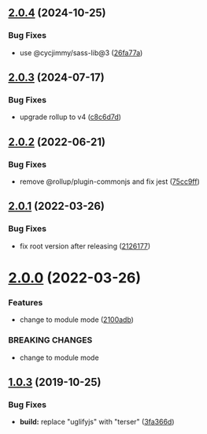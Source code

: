 ## [2.0.4](https://github.com/cycjimmy/simulate-chatting/compare/v2.0.3...v2.0.4) (2024-10-25)


### Bug Fixes

* use @cycjimmy/sass-lib@3 ([26fa77a](https://github.com/cycjimmy/simulate-chatting/commit/26fa77a571afe23893553e159edd78fc09fef065))

## [2.0.3](https://github.com/cycjimmy/simulate-chatting/compare/v2.0.2...v2.0.3) (2024-07-17)


### Bug Fixes

* upgrade rollup to v4 ([c8c6d7d](https://github.com/cycjimmy/simulate-chatting/commit/c8c6d7d2f92b6add6d0c453bf43e881f222e3914))

## [2.0.2](https://github.com/cycjimmy/simulate-chatting/compare/v2.0.1...v2.0.2) (2022-06-21)


### Bug Fixes

* remove @rollup/plugin-commonjs and fix jest ([75cc9ff](https://github.com/cycjimmy/simulate-chatting/commit/75cc9ffd0b0f53cc9585c278746eb9ecf54f3145))

## [2.0.1](https://github.com/cycjimmy/simulate-chatting/compare/v2.0.0...v2.0.1) (2022-03-26)


### Bug Fixes

* fix root version after releasing ([2126177](https://github.com/cycjimmy/simulate-chatting/commit/2126177f1256e31eae511362dc20f6027e312c0c))

# [2.0.0](https://github.com/cycjimmy/simulate-chatting/compare/v1.0.3...v2.0.0) (2022-03-26)


### Features

* change to module mode ([2100adb](https://github.com/cycjimmy/simulate-chatting/commit/2100adb6837c628f78d3d756e86d74ccbece24c2))


### BREAKING CHANGES

* change to module mode

## [1.0.3](https://github.com/cycjimmy/simulate-chatting/compare/v1.0.2...v1.0.3) (2019-10-25)


### Bug Fixes

* **build:** replace "uglifyjs" with "terser" ([3fa366d](https://github.com/cycjimmy/simulate-chatting/commit/3fa366dbd6323437940be2a8d19e3a0ceb213156))
